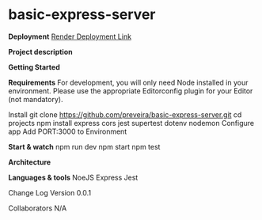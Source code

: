 # basic-express-server #
**Deployment**
[Render Deployment Link](https://basic-express-server-xttk.onrender.com)

**Project description**

**Getting Started**

**Requirements**
For development, you will only need Node installed in your environment. Please use the appropriate Editorconfig plugin for your Editor (not mandatory).

Install
git clone https://github.com/preveira/basic-express-server.git
cd projects
npm install express cors jest supertest dotenv nodemon
Configure app
Add PORT:3000 to Environment

**Start & watch**
npm run dev
npm start
npm test

**Architecture**


**Languages & tools**
NoeJS
Express
Jest

Change Log
Version 0.0.1

Collaborators
N/A